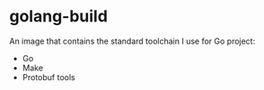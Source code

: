 # golang-build

An image that contains the standard toolchain I use for Go project:

- Go
- Make
- Protobuf tools